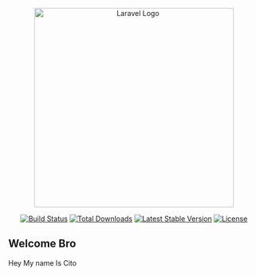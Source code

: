 

<p align="center"><a href="https://laravel.com" target="_blank"><img src="https://github.com/WeCode-Solution/Perpustakaan/blob/master/love-live-love-live-series-kousaka-honoka-hd-wallpaper-1436b264f709126d6d7c900d8aca7e7a.jpg" width="400" alt="Laravel Logo"></a></p>

<p align="center">
<a href="https://github.com/laravel/framework/actions"><img src="https://github.com/laravel/framework/workflows/tests/badge.svg" alt="Build Status"></a>
<a href="https://packagist.org/packages/laravel/framework"><img src="https://img.shields.io/packagist/dt/laravel/framework" alt="Total Downloads"></a>
<a href="https://packagist.org/packages/laravel/framework"><img src="https://img.shields.io/packagist/v/laravel/framework" alt="Latest Stable Version"></a>
<a href="https://packagist.org/packages/laravel/framework"><img src="https://img.shields.io/packagist/l/laravel/framework" alt="License"></a>
</p>

## Welcome Bro

Hey My name Is Cito
